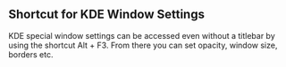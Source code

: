 ## Shortcut for KDE Window Settings

KDE special window settings can be accessed even without a titlebar by using the shortcut Alt + F3. From there you can set opacity, window size, borders etc.

